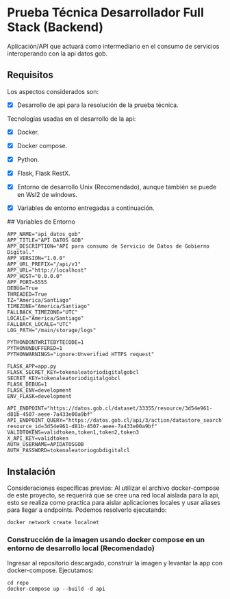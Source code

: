 # Prueba Técnica Desarrollador Full Stack (Backend)

Aplicación/API que actuará como intermediario en el consumo de servicios interoperando con la api datos gob.

## Requisitos

Los aspectos considerados son:
- [x] Desarrollo de api para la resolución de la prueba técnica.

Tecnologías usadas en el desarrollo de la api:
- [x] Docker.
- [x] Docker compose.
- [x] Python.
- [x] Flask, Flask RestX.
- [x] Entorno de desarrollo Unix (Recomendado), aunque también se puede en Wsl2 de windows.
- [x] Variables de entorno entregadas a continuación.


## Variables de Entorno


```
APP_NAME="api_datos_gob"
APP_TITLE="API DATOS GOB"
APP_DESCRIPTION="API para consumo de Servicio de Datos de Gobierno Digital."
APP_VERSION="1.0.0"
APP_URL_PREFIX="/api/v1"
APP_URL="http://localhost"
APP_HOST="0.0.0.0"
APP_PORT=5555
DEBUG=True
THREADED=True
TZ="America/Santiago"
TIMEZONE="America/Santiago"
FALLBACK_TIMEZONE="UTC"
LOCALE="America/Santiago"
FALLBACK_LOCALE="UTC"
LOG_PATH="/main/storage/logs"

PYTHONDONTWRITEBYTECODE=1
PYTHONUNBUFFERED=1
PYTHONWARNINGS="ignore:Unverified HTTPS request" 

FLASK_APP=app.py
FLASK_SECRET_KEY=tokenaleatoriodigitalgobcl
SECRET_KEY=tokenaleatoriodigitalgobcl
FLASK_DEBUG=1
FLASK_ENV=development
ENV_FLASK=development

API_ENDPOINT="https://datos.gob.cl/dataset/33355/resource/3d54e961-d81b-4507-aeee-7a433e00a9bf"
API_ENDPOINT_QUERY="https://datos.gob.cl/api/3/action/datastore_search?resource_id=3d54e961-d81b-4507-aeee-7a433e00a9bf"
VALIDTOKENS=validtoken,token1,token2,token3
X_API_KEY=validtoken
AUTH_USERNAME=APIDATOSGOB
AUTH_PASSWORD=tokenaleatoriogobdigitalcl
```

## Instalación

Consideraciones específicas previas:
Al utilizar el archivo docker-compose de este proyecto, se requerirá que se cree una red local aislada para la api, esto se realiza como practica para aislar aplicaciones locales y usar aliases para llegar a endpoints. Podemos resolverlo ejecutando:
```
docker network create localnet
```

### Construcción de la imagen usando docker compose en un entorno de desarrollo local (Recomendado)

Ingresar al repositorio descargado, construir la imagen y levantar la app con docker-compose. Ejecutamos:
```
cd repo
docker-compose up --build -d api
```
